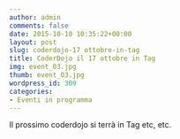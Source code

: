 ```yaml
---
author: admin
comments: false
date: 2015-10-10 10:35:22+00:00
layout: post
slug: coderdojo-17 ottobre-in-tag
title: CoderDojo il 17 ottobre in Tag
img: event_03.jpg
thumb: event_03.jpg
wordpress_id: 309
categories:
- Eventi in programma
---
```


Il prossimo coderdojo si terrà in Tag etc, etc.


